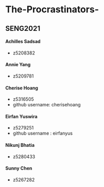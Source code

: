 # The-Procrastinators-

## SENG2021

#### Achilles Sadsad
- z5208382

#### Annie Yang
- z5209781

#### Cherise Hoang
- z5316505
- github username: cherisehoang

#### Eirfan Yuswira
- z5279251
- github username : eirfanyus

#### Nikunj Bhatia
- z5280433

#### Sunny Chen
- z5267282
